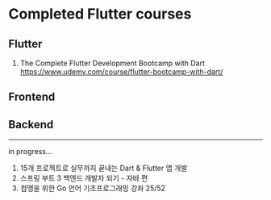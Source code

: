 # Completed Flutter courses
## Flutter
1. The Complete Flutter Development Bootcamp with Dart<br>
https://www.udemy.com/course/flutter-bootcamp-with-dart/

## Frontend

## Backend

---

in progress...
1. 15개 프로젝트로 실무까지 끝내는 Dart & Flutter 앱 개발
2. 스프링 부트 3 백엔드 개발자 되기 - 자바 편
3. 컴맹을 위한 Go 언어 기초프로그래밍 강좌 25/52
